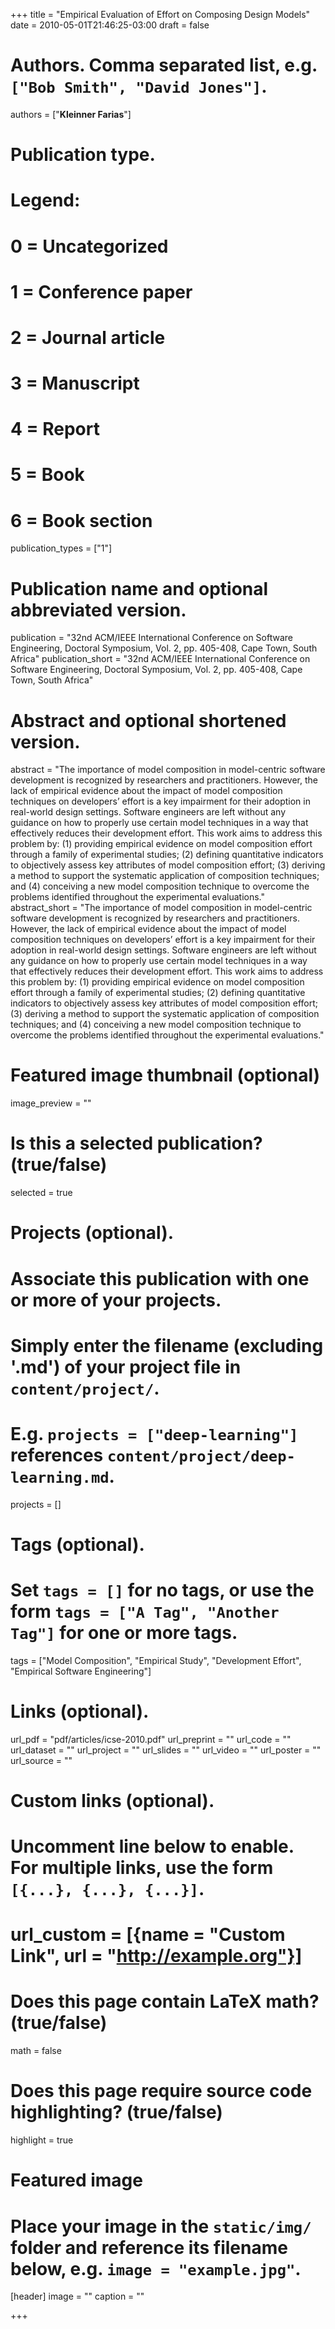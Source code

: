 +++
title = "Empirical Evaluation of Effort on Composing Design Models"
date = 2010-05-01T21:46:25-03:00
draft = false

# Authors. Comma separated list, e.g. `["Bob Smith", "David Jones"]`.
authors = ["**Kleinner Farias**"]

# Publication type.
# Legend:
# 0 = Uncategorized
# 1 = Conference paper
# 2 = Journal article
# 3 = Manuscript
# 4 = Report
# 5 = Book
# 6 = Book section
publication_types = ["1"]

# Publication name and optional abbreviated version.
publication = "32nd ACM/IEEE International Conference on Software Engineering, Doctoral Symposium, Vol. 2, pp. 405-408, Cape Town, South Africa"
publication_short = "32nd ACM/IEEE International Conference on Software Engineering, Doctoral Symposium, Vol. 2, pp. 405-408, Cape Town, South Africa"

# Abstract and optional shortened version.
abstract = "The importance of model composition in model-centric software development is recognized by researchers and practitioners. However, the lack of empirical evidence about the impact of model composition techniques on developers’ effort is a key impairment for their adoption in real-world design settings. Software engineers are left without any guidance on how to properly use certain model techniques in a way that effectively reduces their development effort. This work aims to address this problem by: (1) providing empirical evidence on model composition effort through a family of experimental studies; (2) defining quantitative indicators to objectively assess key attributes of model composition effort; (3) deriving a method to support the systematic application of composition techniques; and (4) conceiving a new model composition technique to overcome the problems identified throughout the experimental evaluations."
abstract_short = "The importance of model composition in model-centric software development is recognized by researchers and practitioners. However, the lack of empirical evidence about the impact of model composition techniques on developers’ effort is a key impairment for their adoption in real-world design settings. Software engineers are left without any guidance on how to properly use certain model techniques in a way that effectively reduces their development effort. This work aims to address this problem by: (1) providing empirical evidence on model composition effort through a family of experimental studies; (2) defining quantitative indicators to objectively assess key attributes of model composition effort; (3) deriving a method to support the systematic application of composition techniques; and (4) conceiving a new model composition technique to overcome the problems identified throughout the experimental evaluations."

# Featured image thumbnail (optional)
image_preview = ""

# Is this a selected publication? (true/false)
selected = true

# Projects (optional).
#   Associate this publication with one or more of your projects.
#   Simply enter the filename (excluding '.md') of your project file in `content/project/`.
#   E.g. `projects = ["deep-learning"]` references `content/project/deep-learning.md`.
projects = []

# Tags (optional).
#   Set `tags = []` for no tags, or use the form `tags = ["A Tag", "Another Tag"]` for one or more tags.
tags = ["Model Composition", "Empirical Study", "Development Effort", "Empirical Software Engineering"]

# Links (optional).
url_pdf = "pdf/articles/icse-2010.pdf"
url_preprint = ""
url_code = ""
url_dataset = ""
url_project = ""
url_slides = ""
url_video = ""
url_poster = ""
url_source = ""

# Custom links (optional).
#   Uncomment line below to enable. For multiple links, use the form `[{...}, {...}, {...}]`.
# url_custom = [{name = "Custom Link", url = "http://example.org"}]

# Does this page contain LaTeX math? (true/false)
math = false

# Does this page require source code highlighting? (true/false)
highlight = true

# Featured image
# Place your image in the `static/img/` folder and reference its filename below, e.g. `image = "example.jpg"`.
[header]
image = ""
caption = ""

+++
